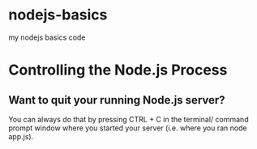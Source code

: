 # nodejs-basics
my nodejs basics code

# Controlling the Node.js Process
## Want to quit your running Node.js server?

You can always do that by pressing CTRL + C in the terminal/ command prompt window where you started your server (i.e. where you ran node app.js).